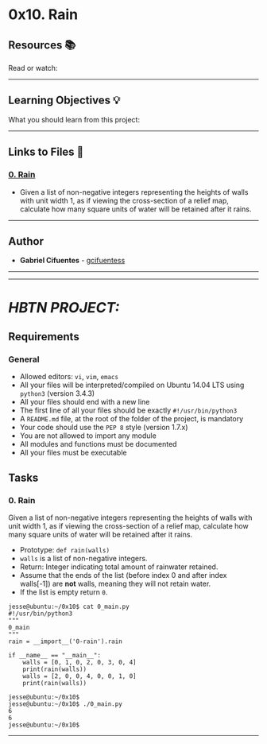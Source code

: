 # 0x10. Rain

## Resources :books:
Read or watch:

---
## Learning Objectives :bulb:
What you should learn from this project:

---

## Links to Files :file_folder:

### [0. Rain](./0-rain.py)
* Given a list of non-negative integers representing the heights of walls with unit width 1, as if viewing the cross-section of a relief map, calculate how many square units of water will be retained after it rains.

---

## Author
* **Gabriel Cifuentes** - [gcifuentess](https://github.com/gcifuentess)


---
---

# *HBTN PROJECT:*


Requirements
------------


### General


* Allowed editors: `vi`, `vim`, `emacs`
* All your files will be interpreted/compiled on Ubuntu 14.04 LTS using `python3` (version 3.4.3)
* All your files should end with a new line
* The first line of all your files should be exactly `#!/usr/bin/python3`
* A `README.md` file, at the root of the folder of the project, is mandatory
* Your code should use the `PEP 8` style (version 1.7.x)
* You are not allowed to import any module
* All modules and functions must be documented
* All your files must be executable



Tasks
-----

###  0. Rain

Given a list of non-negative integers representing the heights of walls with unit width 1, as if viewing the cross-section of a relief map, calculate how many square units of water will be retained after it rains.

* Prototype: `def rain(walls)`
* `walls` is a list of non-negative integers.
* Return: Integer indicating total amount of rainwater retained.
* Assume that the ends of the list (before index 0 and after index walls[-1]) are **not** walls, meaning they will not retain water.
* If the list is empty return `0`.


```
jesse@ubuntu:~/0x10$ cat 0_main.py
#!/usr/bin/python3
"""
0_main
"""
rain = __import__('0-rain').rain

if __name__ == "__main__":
    walls = [0, 1, 0, 2, 0, 3, 0, 4]
    print(rain(walls))
    walls = [2, 0, 0, 4, 0, 0, 1, 0]
    print(rain(walls))

jesse@ubuntu:~/0x10$ 
jesse@ubuntu:~/0x10$ ./0_main.py
6
6
jesse@ubuntu:~/0x10$ 

```
---
